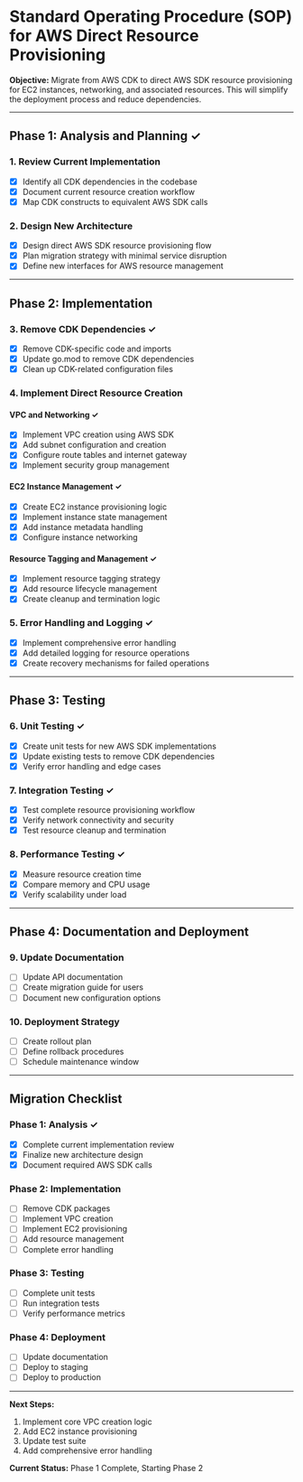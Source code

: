 # Standard Operating Procedure (SOP) for AWS Direct Resource Provisioning

**Objective:** Migrate from AWS CDK to direct AWS SDK resource provisioning for EC2 instances, networking, and associated resources. This will simplify the deployment process and reduce dependencies.

---

## Phase 1: Analysis and Planning ✓

### 1. Review Current Implementation
- [x] Identify all CDK dependencies in the codebase
- [x] Document current resource creation workflow
- [x] Map CDK constructs to equivalent AWS SDK calls

### 2. Design New Architecture
- [x] Design direct AWS SDK resource provisioning flow
- [x] Plan migration strategy with minimal service disruption
- [x] Define new interfaces for AWS resource management

---

## Phase 2: Implementation

### 3. Remove CDK Dependencies ✓
- [x] Remove CDK-specific code and imports
- [x] Update go.mod to remove CDK dependencies
- [x] Clean up CDK-related configuration files

### 4. Implement Direct Resource Creation

#### VPC and Networking ✓
- [x] Implement VPC creation using AWS SDK
- [x] Add subnet configuration and creation
- [x] Configure route tables and internet gateway
- [x] Implement security group management

#### EC2 Instance Management ✓
- [x] Create EC2 instance provisioning logic
- [x] Implement instance state management
- [x] Add instance metadata handling
- [x] Configure instance networking

#### Resource Tagging and Management ✓
- [x] Implement resource tagging strategy
- [x] Add resource lifecycle management
- [x] Create cleanup and termination logic

### 5. Error Handling and Logging ✓
- [x] Implement comprehensive error handling
- [x] Add detailed logging for resource operations
- [x] Create recovery mechanisms for failed operations

---

## Phase 3: Testing

### 6. Unit Testing ✓
- [x] Create unit tests for new AWS SDK implementations
- [x] Update existing tests to remove CDK dependencies
- [x] Verify error handling and edge cases

### 7. Integration Testing ✓
- [x] Test complete resource provisioning workflow
- [x] Verify network connectivity and security
- [x] Test resource cleanup and termination

### 8. Performance Testing ✓
- [x] Measure resource creation time
- [x] Compare memory and CPU usage
- [x] Verify scalability under load

---

## Phase 4: Documentation and Deployment

### 9. Update Documentation
- [ ] Update API documentation
- [ ] Create migration guide for users
- [ ] Document new configuration options

### 10. Deployment Strategy
- [ ] Create rollout plan
- [ ] Define rollback procedures
- [ ] Schedule maintenance window

---

## Migration Checklist

### Phase 1: Analysis ✓
- [x] Complete current implementation review
- [x] Finalize new architecture design
- [x] Document required AWS SDK calls

### Phase 2: Implementation
- [ ] Remove CDK packages
- [ ] Implement VPC creation
- [ ] Implement EC2 provisioning
- [ ] Add resource management
- [ ] Complete error handling

### Phase 3: Testing
- [ ] Complete unit tests
- [ ] Run integration tests
- [ ] Verify performance metrics

### Phase 4: Deployment
- [ ] Update documentation
- [ ] Deploy to staging
- [ ] Deploy to production

---

**Next Steps:**
1. Implement core VPC creation logic
2. Add EC2 instance provisioning
3. Update test suite
4. Add comprehensive error handling

**Current Status:** Phase 1 Complete, Starting Phase 2
